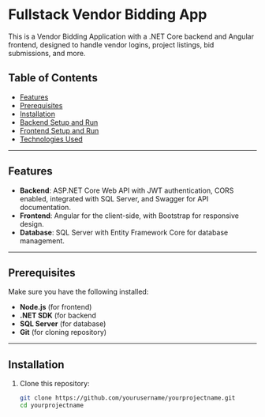 # Fullstack Vendor Bidding App
This is a Vendor Bidding Application with a .NET Core backend and Angular frontend, designed to handle vendor logins, project listings, bid submissions, and more.

## Table of Contents

- [Features](#features)
- [Prerequisites](#prerequisites)
- [Installation](#installation)
- [Backend Setup and Run](#backend-setup-and-run)
- [Frontend Setup and Run](#frontend-setup-and-run)
- [Technologies Used](#technologies-used)

---

## Features

- **Backend**: ASP.NET Core Web API with JWT authentication, CORS enabled, integrated with SQL Server, and Swagger for API documentation.
- **Frontend**: Angular for the client-side, with Bootstrap for responsive design.
- **Database**: SQL Server with Entity Framework Core for database management.

---

## Prerequisites

Make sure you have the following installed:

- **Node.js** (for frontend)
- **.NET SDK** (for backend
- **SQL Server** (for database)
- **Git** (for cloning repository)

---

## Installation

1. Clone this repository:
   ```bash
   git clone https://github.com/yourusername/yourprojectname.git
   cd yourprojectname
